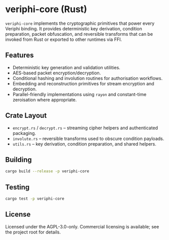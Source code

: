 # veriphi-core (Rust)

`veriphi-core` implements the cryptographic primitives that power every Veriphi binding. It provides deterministic key derivation, condition preparation, packet obfuscation, and reversible transforms that can be invoked from Rust or exported to other runtimes via FFI.

## Features
- Deterministic key generation and validation utilities.
- AES-based packet encryption/decryption.
- Conditional hashing and involution routines for authorisation workflows.
- Embedding and reconstruction primitives for stream encryption and decryption.
- Parallel-friendly implementations using `rayon` and constant-time zeroisation where appropriate.

## Crate Layout
- `encrypt.rs` / `decrypt.rs` – streaming cipher helpers and authenticated packaging.
- `involute.rs` – reversible transforms used to obscure condition payloads.
- `utils.rs` – key derivation, condition preparation, and shared helpers.

## Building
```bash
cargo build --release -p veriphi-core
```

## Testing
```bash
cargo test -p veriphi-core
```

## License
Licensed under the AGPL-3.0-only. Commercial licensing is available; see the project root for details.
